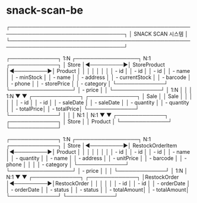 # snack-scan-be

┌─────────────────────────────────────────────────────────────────────────────────┐
│                              SNACK SCAN 시스템                                  │
└─────────────────────────────────────────────────────────────────────────────────┘

┌─────────────┐    1:N    ┌─────────────────┐    N:1    ┌─────────────┐
│    Store    │◄─────────►│  StoreProduct   │◄─────────►│   Product   │
│             │           │                 │           │             │
│ - id        │           │ - id            │           │ - id        │
│ - name      │           │ - minStock      │           │ - name      │
│ - address   │           │ - currentStock  │           │ - barcode   │
│ - phone     │           │ - storePrice    │           │ - category  │
└─────────────┘           └─────────────────┘           │ - price     │
       │                                                └─────────────┘
       │ 1:N                                                      │
       │                                                          │ 1:N
       ▼                                                          ▼
┌─────────────┐                                           ┌─────────────┐
│    Sale     │                                           │    Sale     │
│             │                                           │             │
│ - id        │                                           │ - id        │
│ - saleDate  │                                           │ - saleDate  │
│ - quantity  │                                           │ - quantity  │
│ - totalPrice│                                           │ - totalPrice│
└─────────────┘                                           └─────────────┘
       │                                                          │
       │ N:1                                                      │ N:1
       ▼                                                          ▼
┌─────────────┐                                           ┌─────────────┐
│    Store    │                                           │   Product   │
└─────────────┘                                           └─────────────┘

┌─────────────┐    1:N    ┌─────────────────┐    N:1     ┌─────────────┐
│    Store    │◄─────────►│ RestockOrderItem │◄─────────►│   Product   │
│             │           │                 │            │             │
│ - id        │           │ - id            │            │ - id        │
│ - name      │           │ - quantity      │            │ - name      │
│ - address   │           │ - unitPrice     │            │ - barcode   │
│ - phone     │           │                 │            │ - category  │
└─────────────┘           └─────────────────┘            │ - price     │
       │                          │                      └─────────────┘
       │ 1:N                      │ N:1
       ▼                          ▼
┌─────────────┐           ┌─────────────┐
│RestockOrder │◄─────────►│RestockOrder │
│             │           │             │
│ - id        │           │ - id        │
│ - orderDate │           │ - orderDate │
│ - status    │           │ - status    │
│ - totalAmount│          │ - totalAmount│
└─────────────┘           └─────────────┘